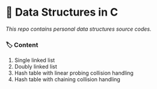 # :dna: Data Structures in C

_This repo contains personal data structures source codes._

### :label: Content
1. Single linked list
2. Doubly linked list
3. Hash table with linear probing collision handling
4. Hash table with chaining collision handling
